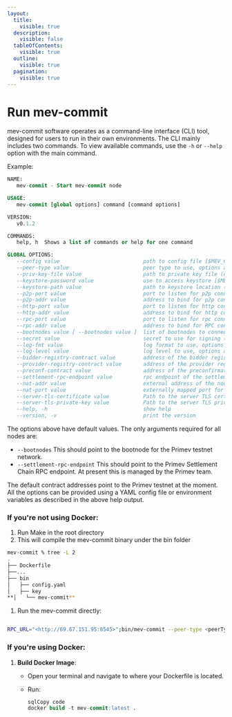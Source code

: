 ```yaml
---
layout:
  title:
    visible: true
  description:
    visible: false
  tableOfContents:
    visible: true
  outline:
    visible: true
  pagination:
    visible: true
---
```


# Run mev-commit

mev-commit software operates as a command-line interface (CLI) tool, designed for users to run in their own environments. The CLI mainly includes two commands. To view available commands, use the `-h` or `--help` option with the main command.

Example:

```sql
NAME:
   mev-commit - Start mev-commit node

USAGE:
   mev-commit [global options] command [command options] 

VERSION:
   v0.1.2

COMMANDS:
   help, h  Shows a list of commands or help for one command

GLOBAL OPTIONS:
   --config value                           path to config file [$MEV_COMMIT_CONFIG]
   --peer-type value                        peer type to use, options are 'bidder', 'provider' or 'bootnode' (default: "bidder") [$MEV_COMMIT_PEER_TYPE]
   --priv-key-file value                    path to private key file (default: "~/.mev-commit/key") [$MEV_COMMIT_PRIVKEY_FILE]
   --keystore-password value                use to access keystore [$MEV_COMMIT_KEYSTORE_PASSWORD]
   --keystore-path value                    path to keystore location (default: "~/.mev-commit/keystore") [$MEV_COMMIT_KEYSTORE_PATH]
   --p2p-port value                         port to listen for p2p connections (default: 13522) [$MEV_COMMIT_P2P_PORT]
   --p2p-addr value                         address to bind for p2p connections (default: "0.0.0.0") [$MEV_COMMIT_P2P_ADDR]
   --http-port value                        port to listen for http connections (default: 13523) [$MEV_COMMIT_HTTP_PORT]
   --http-addr value                        address to bind for http connections [$MEV_COMMIT_HTTP_ADDR]
   --rpc-port value                         port to listen for rpc connections (default: 13524) [$MEV_COMMIT_RPC_PORT]
   --rpc-addr value                         address to bind for RPC connections [$MEV_COMMIT_RPC_ADDR]
   --bootnodes value [ --bootnodes value ]  list of bootnodes to connect to [$MEV_COMMIT_BOOTNODES]
   --secret value                           secret to use for signing (default: "secret") [$MEV_COMMIT_SECRET]
   --log-fmt value                          log format to use, options are 'text' or 'json' (default: "text") [$MEV_COMMIT_LOG_FMT]
   --log-level value                        log level to use, options are 'debug', 'info', 'warn', 'error' (default: "info") [$MEV_COMMIT_LOG_LEVEL]
   --bidder-registry-contract value         address of the bidder registry contract (default: "0xa86a41b57Fb73f9118F84847574517258d29eAD0") [$MEV_COMMIT_BIDDER_REGISTRY_ADDR]
   --provider-registry-contract value       address of the provider registry contract (default: "0x5960774AD41D03DAB4916a30bD2190f8b3b3b4b2") [$MEV_COMMIT_PROVIDER_REGISTRY_ADDR]
   --preconf-contract value                 address of the preconfirmation commitment store contract (default: "0x7D1a4707e573D260581f3AB3f90f697Ab03fC6Dd") [$MEV_COMMIT_PRECONF_ADDR]
   --settlement-rpc-endpoint value          rpc endpoint of the settlement layer (default: "http://localhost:8545") [$MEV_COMMIT_SETTLEMENT_RPC_ENDPOINT]
   --nat-addr value                         external address of the node [$MEV_COMMIT_NAT_ADDR]
   --nat-port value                         externally mapped port for the node (default: 13522) [$MEV_COMMIT_NAT_PORT]
   --server-tls-certificate value           Path to the server TLS certificate [$MEV_COMMIT_SERVER_TLS_CERTIFICATE]
   --server-tls-private-key value           Path to the server TLS private key [$MEV_COMMIT_SERVER_TLS_PRIVATE_KEY]
   --help, -h                               show help
   --version, -v                            print the version
```

The options above have default values. The only arguments required for all nodes are:

* `--bootnodes` This should point to the bootnode for the Primev testnet network.
* `--settlement-rpc-endpoint` This should point to the Primev Settlement Chain RPC endpoint. At present this is managed by the Primev team.

The default contract addresses point to the Primev testnet at the moment. All the options can be provided using a YAML config file or environment variables as described in the above help output.

### If you're not using Docker:

1. Run Make in the root directory
2. This will compile the mev-commit binary under the bin folder

```bash
mev-commit % tree -L 2
.
├── Dockerfile
├──...
├── bin
│   ├── config.yaml
│   ├── key
**│   └── mev-commit**
```

1. Run the mev-commit directly:

```bash

RPC_URL="<http://69.67.151.95:8545>";bin/mev-commit --peer-type <peerType> --bootnodes <bootnode> --settlement-rpc-endpoint $RPC_URL
```

### If you're using Docker:

1. **Build Docker Image**:
   * Open your terminal and navigate to where your Dockerfile is located.
   *   Run:

       ```sql
       sqlCopy code
       docker build -t mev-commit:latest .

       ```

